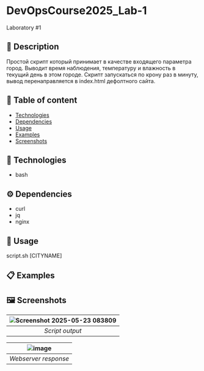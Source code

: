 # DevOpsCourse2025_Lab-1
Laboratory #1

## 📜 Description
Простой скрипт который принимает в качестве входящего параметра город. Выводит время наблюдения, температуру и влажность в текущий день в этом городе.
Скрипт запускаться по крону раз в минуту, вывод перенаправляется в index.html дефолтного сайта.

## 📃 Table of content
- [Technologies](#-Technologies)
- [Dependencies](#-Dependencies)
- [Usage](#-Usage)
- [Examples](#-Examples)
- [Screenshots](#-Screenshots)

## 🔧 Technologies
- bash

## ⚙ Dependencies
- curl
- jq
- nginx

## 🚀 Usage
script.sh [CITYNAME]

## 📋 Examples


## 🖼 Screenshots
| ![Screenshot 2025-05-23 083809](https://github.com/user-attachments/assets/c0c2966a-566e-476a-8db2-e3acb01b5c62 "Script output") |
|:-:|
| *Script output* |

| ![image](https://github.com/user-attachments/assets/9b17cc32-77eb-4c62-94a0-70448a523330) |
|:-:|
| *Webserver response* |
